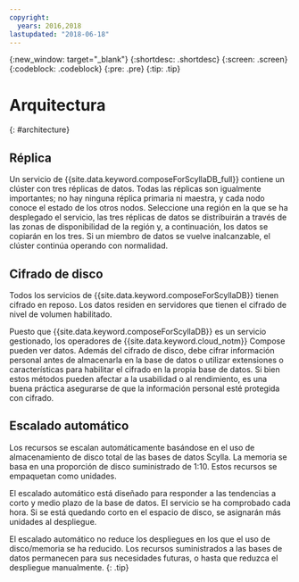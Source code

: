 ```yaml
---
copyright:
  years: 2016,2018
lastupdated: "2018-06-18"
---
```


{:new_window: target="_blank"}
{:shortdesc: .shortdesc}
{:screen: .screen}
{:codeblock: .codeblock}
{:pre: .pre}
{:tip: .tip}

# Arquitectura 
{: #architecture}

## Réplica

Un servicio de {{site.data.keyword.composeForScyllaDB_full}} contiene un clúster con tres réplicas de datos. Todas las réplicas son igualmente importantes; no hay ninguna réplica primaria ni maestra, y cada nodo conoce el estado de los otros nodos. Seleccione una región en la que se ha desplegado el servicio, las tres réplicas de datos se distribuirán a través de las zonas de disponibilidad de la región y, a continuación, los datos se copiarán en los tres. Si un miembro de datos se vuelve inalcanzable, el clúster continúa operando con normalidad.

## Cifrado de disco

Todos los servicios de {{site.data.keyword.composeForScyllaDB}} tienen cifrado en reposo. Los datos residen en servidores que tienen el cifrado de nivel de volumen habilitado. 

Puesto que {{site.data.keyword.composeForScyllaDB}} es un servicio gestionado, los operadores de {{site.data.keyword.cloud_notm}} Compose pueden ver datos. Además del cifrado de disco, debe cifrar información personal antes de almacenarla en la base de datos o utilizar extensiones o características para habilitar el cifrado en la propia base de datos. Si bien estos métodos pueden afectar a la usabilidad o al rendimiento, es una buena práctica asegurarse de que la información personal esté protegida con cifrado.

## Escalado automático

Los recursos se escalan automáticamente basándose en el uso de almacenamiento de disco total de las bases de datos Scylla. La memoria se basa en una proporción de disco suministrado de 1:10. Estos recursos se empaquetan como unidades.

El escalado automático está diseñado para responder a las tendencias a corto y medio plazo de la base de datos. El servicio se ha comprobado cada hora. Si se está quedando corto en el espacio de disco, se asignarán más unidades al despliegue. 

El escalado automático no reduce los despliegues en los que el uso de disco/memoria se ha reducido. Los recursos suministrados a las bases de datos permanecen para sus necesidades futuras, o hasta que reduzca el despliegue manualmente.
{: .tip}


